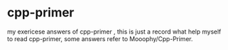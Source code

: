 # cpp-primer
my exericese answers of cpp-primer ,
this is just a record what help myself to read cpp-primer,
some answers refer to Mooophy/Cpp-Primer.
